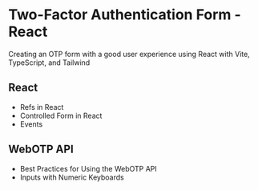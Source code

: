 # Two-Factor Authentication Form - React

Creating an OTP form with a good user experience using React with Vite, TypeScript, and Tailwind

## React

- Refs in React
- Controlled Form in React
- Events

## WebOTP API

- Best Practices for Using the WebOTP API
- Inputs with Numeric Keyboards